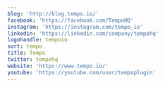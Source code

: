 ```yaml
---
blog: 'http://blog.tempo.io/'
facebook: 'https://facebook.com/TempoHQ'
instagram: 'https://instagram.com/tempo_io'
linkedin: 'https://linkedin.com/company/tempohq'
logohandle: tempoio
sort: tempo
title: Tempo
twitter: tempohq
website: 'https://www.tempo.io/'
youtube: 'https://youtube.com/user/tempoplugin'
---
```

